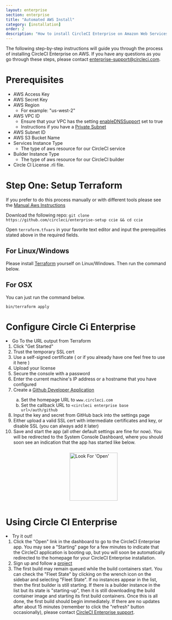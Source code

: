```yaml
---
layout: enterprise
section: enterprise
title: "Automated AWS Install"
category: [installation]
order: 2
description: "How to install CircleCI Enterprise on Amazon Web Services (AWS)."
---
```


The following step-by-step instructions will guide you through the process of installing CircleCI Enterprise on AWS. If you have any questions as you go through these steps, please contact <enterprise-support@circleci.com>.

Prerequisites
==================

* AWS Access Key
* AWS Secret Key
* AWS Region
	* For example: "us-west-2"
* AWS VPC ID
	* Ensure that your VPC has the setting [enableDNSSupport](https://docs.aws.amazon.com/AmazonVPC/latest/UserGuide/vpc-dns.html#vpc-dns-updating)
	set to true
	* Instructions if you have a [Private Subnet]({{site.baseurl}}/enterprise/aws-private-subnet/)
* AWS Subnet ID
* AWS S3 Bucket Name
* Services Instance Type
	* The type of aws resource for our CircleCI service
* Builder Instance Type
	* The type of aws resource for our CircleCI builder
* Circle CI License .rli file.

Step One: Setup Terraform
==================

If you prefer to do this process manually or with different tools please see the [Manual Aws Instructions]({{site.baseurl}}/enterprise/aws-manual/)


Download the following repo: `git clone https://github.com/circleci/enterprise-setup ccie && cd ccie`


Open `terraform.tfvars` in your favorite text editor and input the
prerequities stated above in the required fields.

For Linux/Windows
------------------
Please install <a href="https://www.terraform.io/downloads.html">Terraform</a> yourself on Linux/Windows. Then run the command below.

For OSX
------------------

You can just run the command below.

`bin/terraform apply`

Configure Circle Ci Enterprise
==================
<li>Go To the URL output from Terraform
  <ol>
	  <li>Click "Get Started"</li>
	  <li>Trust the temporary SSL cert</li>
	  <li>Use a self-signed certificate ( or if you already have one feel free to use it here )</li>
	  <li>Upload your license</li>
	  <li>Secure the console with a password</li>
	  <li>Enter the current machine's IP address or a hostname that you have configured</li>
	  <li>Create a  <a href="https://github.com/settings/applications/new">Github Developer Application</a></li>
	  <ol type="a">
	  	<li>Set the homepage URL to <code>www.circleci.com</code> </li>
	  	<li>Set the callback URL to <code>&lt;circleci enterprise base url&gt;/auth/github</code></li>
	  </ol>
	  <li>Input the key and secret from GitHub back into the settings page</li>
	  <li>Either upload a valid SSL cert with intermediate certificates and key, or disable SSL (you can always add it later)</li>
	  <li>Save and start the app (all other default settings are fine for now). You will be redirected to the System Console Dashboard,
	      where you should soon see an indication that the app has started like below.</li>
      </ol>
      </li>

   <img src="{{site.baseurl}}/assets/img/docs/started.png" alt="Look For 'Open'" width="150" style="margin: 10px; margin-left: 200px">

Using Circle CI Enterprise
==================

  <li>Try it out!
    <ol>
      <li>Click the "Open" link in the dashboard to go to the CircleCI Enterprise app. You may see a "Starting" page for a few minutes to indicate that the CircleCI
          application is booting up, but you will soon be automatically redirected to the homepage for your CircleCI Enterprise installation.</li>
      <li>Sign up and follow a <a href="/docs/enterprise/quick-start/">project</a></li>
      <li>The first build may remain queued while the build containers start. You can check the "Fleet State" by clicking on the wrench icon on the sidebar and selecting "Fleet State".
If no instances appear in the list, then the first builder is still starting. If there is a builder instance in the list but its state is "starting-up", then it is still downloading the build container image and starting its first build containers. Once this is all done, the first build should begin immediately. If there are no updates after about 15 minutes (remember to click the "refresh" button occasionally), please contact <a href="mailto:enterprise-support@circleci.com">CircleCI Enterprise support</a>.</li>
    </ol>
  </li>
